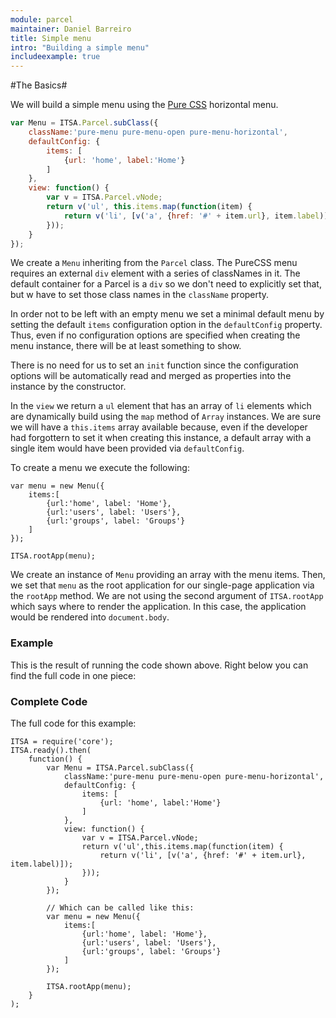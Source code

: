 ```yaml
---
module: parcel
maintainer: Daniel Barreiro
title: Simple menu
intro: "Building a simple menu"
includeexample: true
---
```

#The Basics#

We will build a simple menu using the [Pure CSS](http://purecss.io/menus/) horizontal menu.

```js
var Menu = ITSA.Parcel.subClass({
	className:'pure-menu pure-menu-open pure-menu-horizontal',
	defaultConfig: {
		items: [
			{url: 'home', label:'Home'}
		]
	},
	view: function() {
		var v = ITSA.Parcel.vNode;
		return v('ul', this.items.map(function(item) {
			return v('li', [v('a', {href: '#' + item.url}, item.label)]);
		}));
	}
});
```

We create a `Menu` inheriting from the `Parcel` class.  The PureCSS menu requires an external `div` element with a series of classNames in it.  The default container for a Parcel is a `div` so we don't need to explicitly set that, but w have to set those class names in the `className` property.

In order not to be left with an empty menu we set a minimal default menu by setting the default `items` configuration option in the `defaultConfig` property.  Thus, even if no configuration options are specified when creating the menu instance, there will be at least something to show.

There is no need for us to set an `init` function since the configuration options will be automatically read and merged as properties into the instance by the constructor.

In the `view` we return a `ul` element that has an array of `li` elements which are dynamically build using the `map` method of `Array` instances.  We are sure we will have a `this.items` array available because, even if the developer had forgottern to set it when creating this instance, a default array with a single item would have been provided via `defaultConfig`.

To create a menu we execute the following:

```
var menu = new Menu({
	items:[
		{url:'home', label: 'Home'},
		{url:'users', label: 'Users'},
		{url:'groups', label: 'Groups'}
	]
});

ITSA.rootApp(menu);
```

We create an instance of `Menu` providing an array with the menu items.   Then, we set that `menu` as the root application for our single-page application via the `rootApp` method.  We are not using the second argument of `ITSA.rootApp` which says where to render the application.  In this case, the application would be rendered into `document.body`.
### Example

This is the result of running the code shown above. Right below you can find the full code in one piece:

### Complete Code

The full code for this example:

```
ITSA = require('core');
ITSA.ready().then(
	function() {
		var Menu = ITSA.Parcel.subClass({
			className:'pure-menu pure-menu-open pure-menu-horizontal',
			defaultConfig: {
				items: [
					{url: 'home', label:'Home'}
				]
			},
			view: function() {
				var v = ITSA.Parcel.vNode;
				return v('ul',this.items.map(function(item) {
					return v('li', [v('a', {href: '#' + item.url}, item.label)]);
				}));
			}
		});

		// Which can be called like this:
		var menu = new Menu({
			items:[
				{url:'home', label: 'Home'},
				{url:'users', label: 'Users'},
				{url:'groups', label: 'Groups'}
			]
		});

		ITSA.rootApp(menu);
	}
);
```
